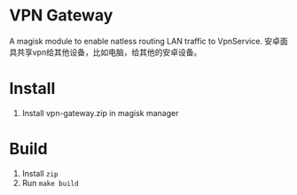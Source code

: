 # VPN Gateway

A magisk module to enable natless routing LAN traffic to VpnService.
安卓面具共享vpn给其他设备，比如电脑，给其他的安卓设备。

# Install

1. Install vpn-gateway.zip in magisk manager

# Build

1. Install `zip`
2. Run `make build`
